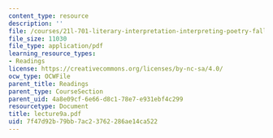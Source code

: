 ```yaml
---
content_type: resource
description: ''
file: /courses/21l-701-literary-interpretation-interpreting-poetry-fall-2003/7f47d92b79bb7ac23762286ae14ca522_lecture9a.pdf
file_size: 11030
file_type: application/pdf
learning_resource_types:
- Readings
license: https://creativecommons.org/licenses/by-nc-sa/4.0/
ocw_type: OCWFile
parent_title: Readings
parent_type: CourseSection
parent_uid: 4a8e09cf-6e66-d8c1-78e7-e931ebf4c299
resourcetype: Document
title: lecture9a.pdf
uid: 7f47d92b-79bb-7ac2-3762-286ae14ca522
---
```

